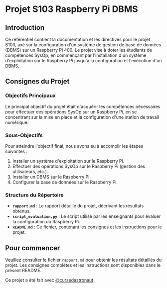 # Projet S103 Raspberry Pi DBMS

## Introduction

Ce référentiel contient la documentation et les directives pour le projet S103, axé sur la configuration d'un système de gestion de base de données (DBMS) sur un Raspberry Pi 400. Le projet vise à doter les étudiants de compétences SysOp, en commençant par l'installation d'un système d'exploitation sur le Raspberry Pi jusqu'à la configuration et l'exécution d'un DBMS.

## Consignes du Projet

### Objectifs Principaux

Le principal objectif du projet était d'acquérir les compétences nécessaires pour effectuer des opérations SysOp sur un Raspberry Pi, en se concentrant sur la mise en place et la configuration d'une station de travail numérique.

### Sous-Objectifs

Pour atteindre l'objectif final, nous avons eu à accomplir les étapes suivantes :

1. Installer un système d'exploitation sur le Raspberry Pi.
2. Effectuer des opérations SysOp sur le Raspberry Pi (gestion des utilisateurs, etc.).
3. Installer un DBMS sur le Raspberry Pi.
4. Configurer la base de données sur le Raspberry Pi.

### Structure du Répertoire

- **`rapport.md`** : Le rapport détaillé du projet, décrivant les résultats obtenus.
- **`script_evaluation.py`** : Le script utilisé par les enseignants pour évaluer la configuration du Raspberry Pi.
- **`README.md`** : Ce fichier, contenant les consignes et les instructions pour le projet.

## Pour commencer

Veuillez consulter le fichier `rapport.md` pour obtenir les résultats détaillés du projet. Les consignes complètes et les instructions sont disponibles dans le présent README.

Ce projet a été fait avec [@cursedastronaut](https://github.com/cursedastronaut)

